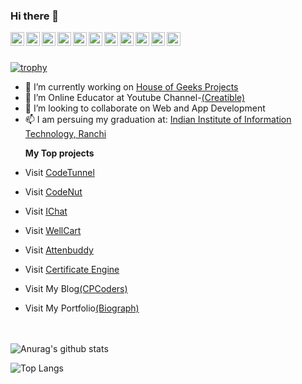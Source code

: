 ### Hi there 👋

<a href="https://www.facebook.com/prskid1000">
  <img align="left" alt="prskid1000 | Facebook" width="22px" src="https://cdn.jsdelivr.net/npm/simple-icons@v3/icons/facebook.svg" />
</a>
<a href="https://www.instagram.com/prskid1000">
  <img align="left" alt="prskid1000 | Instagram" width="22px" src="https://cdn.jsdelivr.net/npm/simple-icons@v3/icons/instagram.svg" />
</a>
<a href="https://www.linkedin.com/in/prskid1000">
  <img align="left" alt="prskid1000 | LinkedIn" width="22px" src="https://cdn.jsdelivr.net/npm/simple-icons@v3/icons/linkedin.svg" />
</a>
<a href="https://twitter.com/prskid1000">
  <img align="left" alt="prskid1000 | Twitter" width="22px" src="https://cdn.jsdelivr.net/npm/simple-icons@v3/icons/twitter.svg" />
</a>
<a href="https://www.youtube.com/c/Creatibles">
  <img align="left" alt="prskid1000 | Youtube" width="22px" src="https://cdn.jsdelivr.net/npm/simple-icons@v3/icons/youtube.svg" />
</a>
<a href="https://www.quora.com/profile/Prithwiraj-Samanta-1">
  <img align="left" alt="prskid1000 | Quora" width="22px" src="https://cdn.jsdelivr.net/npm/simple-icons@v3/icons/quora.svg" />
</a>

<a href="https://stackoverflow.com/users/13244554/prithwiraj-samanta">
  <img align="left" alt="prskid1000 | StackOverflow" width="22px" src="https://cdn.jsdelivr.net/npm/simple-icons@v3/icons/stackoverflow.svg" />
</a>
<a href="https://www.hackerrank.com/prskid1000">
  <img align="left" alt="prskid1000 | Hackerrank" width="22px" src="https://cdn.jsdelivr.net/npm/simple-icons@v3/icons/hackerrank.svg"/>
</a>
<a href="https://www.codechef.com/users/prskid1000">
  <img align="left" alt="prskid1000 | Codechef" width="22px" src="https://cdn.jsdelivr.net/npm/simple-icons@v3/icons/codechef.svg" />
</a>
<a href="https://www.youracclaim.com/users/prithwiraj-samanta">
  <img align="left" alt="prskid1000 | Acclaim" height="22px" src="https://theme.zdassets.com/theme_assets/2382499/d2e455f37a41d85f6db43eba506997c548348b5a.png" />
</a>
<a href="https://dev.to/prskid1000">
  <img align="left" alt="prskid1000 | DEV.to" width="22px" src="https://cdn.jsdelivr.net/npm/simple-icons@v3/icons/dev-dot-to.svg" />
</a>
<br>
<br>

[![trophy](https://github-profile-trophy.vercel.app/?username=prskid1000&theme=onedark)](https://github.com/ryo-ma/github-profile-trophy)

- 🔭 I’m currently working on [House of Geeks Projects](https://github.com/houseofgeeks)
- 🌱 I’m Online Educator at Youtube Channel-[(Creatible)](https://www.youtube.com/channel/UCv6O2Anrx25X1GYyricBDWQ)
- 👯 I’m looking to collaborate on Web and App Development
- 📫 I am persuing my graduation at: [Indian Institute of Information Technology, Ranchi](iiitranchi.ac.in)


<b><ul>My Top projects</ul></b>
- Visit [CodeTunnel](https://codetunnel.netlify.app/)
- Visit [CodeNut](https://codenut.netlify.app/)
- Visit [IChat](https://ichatweb.netlify.app/)
- Visit [WellCart](https://wellcart.netlify.app/) 
- Visit [Attenbuddy](https://attenbuddy.herokuapp.com/)
- Visit [Certificate Engine](https://cehg.netlify.app/) 

- Visit My Blog[(CPCoders)](https://progwithme.blogspot.com)
- Visit My Portfolio[(Biograph)](http://biograph.dx.am)

<br><br>
![Anurag's github stats](https://github-readme-stats.vercel.app/api?username=prskid1000&show_icons=true&theme=radical&layout=compact)

![Top Langs](https://github-readme-stats.vercel.app/api/top-langs/?username=prskid1000&show_icons=true&theme=radical&langs_count=20&layout=compact)
